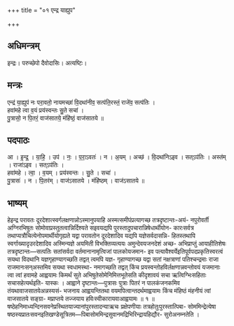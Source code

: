 +++
title = "०१ एन्द्र याह्युप"

+++
## अधिमन्त्रम्
इन्द्रः। परुच्छेपो दैवोदासिः। अत्यष्टिः।

## मन्त्रः
एन्द्र॑ या॒ह्युप॑ नः परा॒वतो॒ नायमच्छा॑ वि॒दथा॑नीव॒ सत्प॑ति॒रस्तं॒ राजे॑व॒ सत्प॑तिः ।  
हवा॑महे त्वा व॒यं प्रय॑स्वन्तः सु॒ते सचा॑ ।  
पु॒त्रासो॒ न पि॒तरं॒ वाज॑सातये॒ मंहि॑ष्ठं॒ वाज॑सातये ॥

## पदपाठः
आ । इ॒न्द्र॒ । या॒हि॒ । उप॑ । नः॒ । प॒रा॒ऽवतः॑ । न । अ॒यम् । अच्छ॑ । वि॒दथा॑निऽइव । सत्ऽप॑तिः । अस्त॑म् । राजा॑ऽइव । सत्ऽप॑तिः ।  
हवा॑महे । त्वा॒ । व॒यम् । प्रय॑स्वन्तः । सु॒ते । सचा॑ ।  
पु॒त्रासः॑ । न । पि॒तर॑म् । वाज॑ऽसातये । मंहि॑ष्ठम् । वाज॑ऽसातये ॥

## भाष्यम्
हेइन्द्र परावतः दूरदेशात्स्वर्गलक्षणान्नोऽस्मानुपयाहि अस्मत्समीपंप्रत्यागच्छ तत्रदृष्टान्तः-अयं- नपुरोवर्ती अग्निरभिषुतः सोमोवाप्रस्तुतत्वान्निर्दिश्यते सइवयद्यपि पुरस्तादुपचारान्निषेधार्थीयोन- कारःसर्वत्र तथाप्यत्रौचित्येनोपमार्थीयोगृह्यते यद्वा परावतोन दूरदेशादिव यद्यपि यज्ञेसर्वदासन्नि- हितस्तथापि स्वर्गाख्यादृउरदेशादिव अस्मिन्यज्ञे अयमिती विभक्तिव्यत्ययः अमुन्देवयजनदेशं अच्छ- अभिप्राप्तुं आयाहीतिशेषः तत्रदृष्टान्तः—सत्पतिः सतांसर्वदा वर्तमानानामृत्विजां पालकोयजमान- इव पत्यावैश्वर्येइतिपूर्वपदप्रकृतिस्वरत्वं सयथा विदथानि यज्ञगृहाण्यागच्छति तद्वत् त्वमपि यज्ञ- गृहाण्यागच्छ यद्वा सतां नक्षत्राणां पतिश्चन्द्रमाः राजा राजमानःसन्अस्तमिव सयथा स्वधामस्था- नमागच्छति तद्वत् किंच प्रयस्वन्तोहविर्लक्षणान्नवन्तोवयं यजमानाः त्वा त्वां हवामहे आह्वयामः किमर्थं सुते अभिषुतेसोमेनिमित्तभूतेसति कीदृशावयं सचा ऋत्विग्भिःसहिताः सचासहेत्यर्थइति- यास्कः । आह्वाने दृष्टान्तः—पुत्रासः पुत्राः पितरं न पालकंजनकमिव तंयथावाजसातयेअन्नस्यसं- भजनाय आह्वयन्तितथा वयमपित्वान्तदर्थमाह्वयामः किंच मंहिष्ठं मंहनीयं त्वां वाजसातये सङ्ग्रा- मप्राप्तये तज्जयाय हविःस्वीकारायवाआह्वयामः ॥ १ ॥ षष्ठेहनिमाध्यन्दिनसवनेप्रस्थितयाज्यानांपुरस्तादन्याऋचः प्रक्षेपणीयाः तत्रहोतुःपुरस्तात्पिबा- सोममिन्द्रेत्येषा षष्ठस्यप्रातःसवनइतिखण्डेसूत्रितम—पिबासोममिन्द्रसुवानमद्रिभिरिन्द्रायहिद्यौर- सुरोअनम्नतेति ।